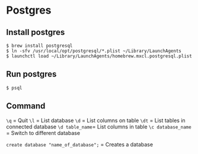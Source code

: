 # Postgres

## Install postgres
```shell
$ brew install postgresql
$ ln -sfv /usr/local/opt/postgresql/*.plist ~/Library/LaunchAgents
$ launchctl load ~/Library/LaunchAgents/homebrew.mxcl.postgresql.plist
```

## Run postgres
```shell
$ psql
```

## Command
`\q` = Quit
`\l` = List database
`\d` = List columns on table
`\dt` = List tables in connected database
`\d table_name`= List columns in table
`\c database_name` = Switch to different database

`create database "name_of_database";` = Creates a database
```
